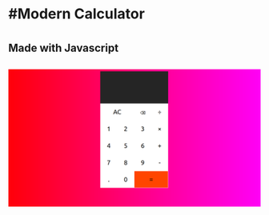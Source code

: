<ins><h1>#Modern Calculator<h1></ins>
<h2>Made with Javascript<h2>
<img src="xpang.png" alt="Preview_Image">
